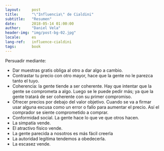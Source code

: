 ```yaml
---
layout:     post
title:      "\"Influencia\" de Cialdini"
subtitle:   "Resumen"
date:       2018-05-14 01:00:00
author:     "Daniel Vela"
header-img: "img/post-bg-02.jpg"
locale:     es
lang-ref:   influence-cialdini
tags:		book
---
```


Persuadir mediante:
- Dar muestras gratis obliga al otro a dar algo a cambio.
- Contrastar tu precio con otro mayor, hace que la gente no le parezca tanto el tuyo.
- Coherencia: la gente tiende a ser coherente. Hay que intentar que la gente se comprometa a algo. Luego se le puede pedir más; ya que la gente tratará de ser coherente con su primer compromiso.
- Ofrecer precios por debajo del valor objetivo. Cuando se va a firmar usar alguna excusa como un error o fallo para aumentar el precio. Así el comprador se siente comprometido a comprar.
- Conformidad social. La gente hace lo que ve que otros hacen.
- La simpatía vende.
- El atractivo físico vende.
- La gente parecida a nosotros es más fácil creerla
- La autoridad legítima tendemos a obedecerla.
- La escasez vende.
